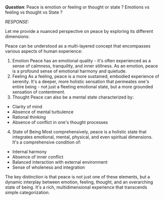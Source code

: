 ***Question***: 
Peace is emotion or feeling or thought or state ? Emotions vs feeling vs thought vs State ?


*RESPONSE:*

Let me provide a nuanced perspective on peace by exploring its different dimensions:

Peace can be understood as a multi-layered concept that encompasses various aspects of human experience:

1. Emotion Peace has an emotional quality - it's often experienced as a sense of calmness, tranquility, and inner stillness. As an emotion, peace is a profound sense of emotional harmony and quietude.
2. Feeling As a feeling, peace is a more sustained, embodied experience of serenity. It's a deeper, more holistic sensation that permeates one's entire being - not just a fleeting emotional state, but a more grounded sensation of contentment.
3. Thought Peace can also be a mental state characterized by:

- Clarity of mind
- Absence of mental turbulence
- Rational thinking
- Absence of conflict in one's thought processes

4. State of Being Most comprehensively, peace is a holistic state that integrates emotional, mental, physical, and even spiritual dimensions. It's a comprehensive condition of:

- Internal harmony
- Absence of inner conflict
- Balanced interaction with external environment
- Sense of wholeness and integration

The key distinction is that peace is not just one of these elements, but a dynamic interplay between emotion, feeling, thought, and an overarching state of being. It's a rich, multidimensional experience that transcends simple categorization.